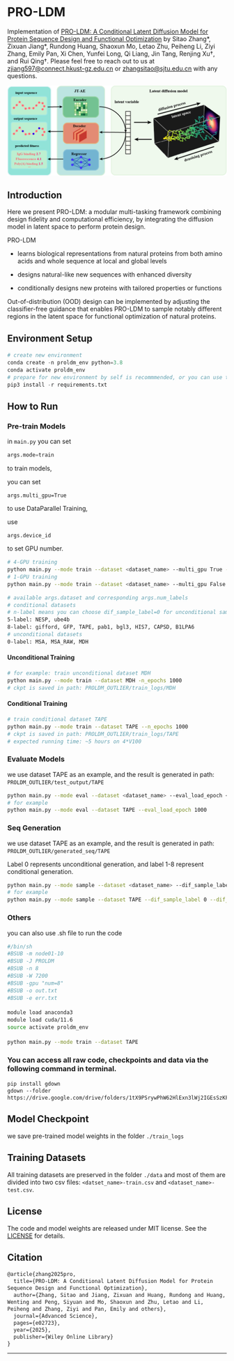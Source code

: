 # PRO-LDM

Implementation of [PRO-LDM: A Conditional Latent Diffusion Model for Protein Sequence Design and Functional Optimization](https://advanced.onlinelibrary.wiley.com/doi/10.1002/advs.202502723) by Sitao Zhang*, Zixuan Jiang*, Rundong Huang, Shaoxun Mo, Letao Zhu, Peiheng Li, Ziyi Zhang, Emily Pan, Xi Chen, Yunfei Long, Qi Liang, Jin Tang, Renjing Xu†, and Rui Qing†. Please feel free to reach out to us at [zjiang597@connect.hkust-gz.edu.cn](zjiang597@connect.hkust-gz.edu.cn) or [zhangsitao@sjtu.edu.cn](zhangsitao@sjtu.edu.cn) with any questions.

![image](https://github.com/AzusaXuan/PRO-LDM/blob/main/proldm_1.png)

## Introduction

Here we present PRO-LDM: a modular multi-tasking framework combining design fidelity and computational efficiency, by integrating the diffusion model in latent space to perform protein design. 

PRO-LDM 

+ learns biological representations from natural proteins from both amino acids and whole sequence at local and global levels

+ designs natural-like new sequences with enhanced diversity

+ conditionally designs new proteins with tailored properties or functions

Out-of-distribution (OOD) design can be implemented by adjusting the classifier-free guidance that enables PRO-LDM to sample notably different regions in the latent space for functional optimization of natural proteins.







## Environment Setup

~~~python
# create new environment
conda create -n proldm_env python=3.8
conda activate proldm_env
# prepare for new environment by self is recommmended, or you can use the following command
pip3 install -r requirements.txt
~~~







## How to Run

### Pre-train Models

in `main.py` you can set 

~~~python
args.mode=train 
~~~

to train models,

you can set 

~~~
args.multi_gpu=True 
~~~

to use DataParallel Training, 

use 

~~~
args.device_id 
~~~

to set GPU number.

~~~bash
# 4-GPU training
python main.py --mode train --dataset <dataset_name> --multi_gpu True --device_id [0, 1, 2, 3]
# 1-GPU training
python main.py --mode train --dataset <dataset_name> --multi_gpu False --device_id [0]
~~~

~~~bash
# available args.dataset and corresponding args.num_labels
# conditional datasets
# n-label means you can choose dif_sample_label=0 for unconditional sample, and dif_sample_label=1~n for conditional sample
5-label: NESP, ube4b
8-label: gifford, GFP, TAPE, pab1, bgl3, HIS7, CAPSD, B1LPA6
# unconditional datasets
0-label: MSA, MSA_RAW, MDH
~~~



#### Unconditional Training

~~~bash
# for example: train unconditional dataset MDH
python main.py --mode train --dataset MDH -n_epochs 1000
# ckpt is saved in path: PROLDM_OUTLIER/train_logs/MDH
~~~



#### Conditional Training

~~~bash
# train conditional dataset TAPE
python main.py --mode train --dataset TAPE --n_epochs 1000
# ckpt is saved in path: PROLDM_OUTLIER/train_logs/TAPE
# expected running time: ~5 hours on 4*V100
~~~



### Evaluate Models

we use dataset TAPE as an example, and the result is generated in path: `PROLDM_OUTLIER/test_output/TAPE`

~~~bash
python main.py --mode eval --dataset <dataset_name> --eval_load_epoch <eval_epoch>
# for example
python main.py --mode eval --dataset TAPE --eval_load_epoch 1000
~~~

### Seq Generation

we use dataset TAPE as an example, and the result is generated in path: `PROLDM_OUTLIER/generated_seq/TAPE`

Label 0 represents unconditional generation, and label 1-8 represent conditional generation.

~~~sh
python main.py --mode sample --dataset <dataset_name> --dif_sample_label <label> --dif_sample_epoch <epoch>
# for example
python main.py --mode sample --dataset TAPE --dif_sample_label 0 --dif_sample_epoch 1000
~~~

### Others

you can also use .sh file to run the code

~~~sh
#/bin/sh
#BSUB -m node01-10
#BSUB -J PROLDM
#BSUB -n 8
#BSUB -W 7200
#BSUB -gpu "num=8"
#BSUB -o out.txt
#BSUB -e err.txt

module load anaconda3
module load cuda/11.6
source activate proldm_env

python main.py --mode train --dataset TAPE
~~~





### You can access all raw code, checkpoints and data via the following command in terminal.

~~~
pip install gdown
gdown --folder https://drive.google.com/drive/folders/1tX9PSrywPhW62HlExn3lWj2IGEsSzKFv
~~~

## Model Checkpoint

we save pre-trained model weights in the folder `./train_logs`





## Training Datasets

All training datasets are preserved in the folder `./data` and most of them are divided into two csv files: `<datset_name>-train.csv` and `<dataset_name>-test.csv`.

## License
The code and model weights are released under MIT license. See the [LICENSE](LICENSE) for details.

## Citation
~~~
@article{zhang2025pro,
  title={PRO-LDM: A Conditional Latent Diffusion Model for Protein Sequence Design and Functional Optimization},
  author={Zhang, Sitao and Jiang, Zixuan and Huang, Rundong and Huang, Wenting and Peng, Siyuan and Mo, Shaoxun and Zhu, Letao and Li, Peiheng and Zhang, Ziyi and Pan, Emily and others},
  journal={Advanced Science},
  pages={e02723},
  year={2025},
  publisher={Wiley Online Library}
}
~~~

---



